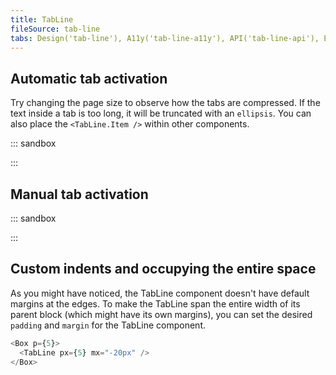 ```yaml
---
title: TabLine
fileSource: tab-line
tabs: Design('tab-line'), A11y('tab-line-a11y'), API('tab-line-api'), Example('tab-line-code'), Changelog('tab-line-changelog')
---
```


## Automatic tab activation

Try changing the page size to observe how the tabs are compressed. If the text inside a tab is too long, it will be truncated with an `ellipsis`. You can also place the `<TabLine.Item />` within other components.

::: sandbox

<script lang="tsx">
import React from 'react';
import TabLine from '@semcore/ui/tab-line';
import Badge from '@semcore/ui/badge';
import Tooltip from '@semcore/ui/tooltip';
import LinkedInM from '@semcore/ui/icon/LinkedIn/m';

const Demo = () => {
  const [value, setValue] = React.useState(0);

  return (
    <TabLine onChange={setValue} value={value} aria-label='Page'>
      <TabLine.Item value={0}>Overview</TabLine.Item>
      <TabLine.Item value={1}>Issues</TabLine.Item>
      <TabLine.Item value={2}>
        <TabLine.Item.Addon>
          <LinkedInM />
        </TabLine.Item.Addon>
        <TabLine.Item.Text>LinkedIn</TabLine.Item.Text>
        <TabLine.Item.Addon>
          <Badge bg='green-400'>new</Badge>
        </TabLine.Item.Addon>
      </TabLine.Item>
      <Tooltip title="Progress isn't available during collecting process" placement='top'>
        <TabLine.Item disabled value={3}>
          Progress
        </TabLine.Item>
      </Tooltip>
      <TabLine.Item value={4}>Statistics</TabLine.Item>
    </TabLine>
  );
};


</script>

:::

## Manual tab activation

::: sandbox

<script lang="tsx">
import React from 'react';
import TabLine from '@semcore/ui/tab-line';

const Demo = () => {
  const [value, onChange] = React.useState(1);
  return (
    <>
      <TabLine value={value} onChange={onChange} behavior='manual' aria-label='Page'>
        <TabLine.Item value={1} aria-controls='tab-panel-1'>
          Overview
        </TabLine.Item>
        <TabLine.Item value={2} aria-controls='tab-panel-2'>
          Issues
        </TabLine.Item>
        <TabLine.Item value={3} aria-controls='tab-panel-3'>
          Progress
        </TabLine.Item>
        <TabLine.Item value={4} disabled>
          Disabled
        </TabLine.Item>
      </TabLine>
      {
        [
          <div id='tab-panel-1' role='tabpanel' aria-labelledby='tab-label-1' tabIndex={-1}>
            <h3>Overview</h3>
            <p>
              The important achievement of Apollo was demonstrating that humanity isn't forever
              chained to this planet and our visions go rather further than that and our
              opportunities are unlimited.
            </p>
          </div>,
          <div
            id='tab-panel-2'
            aria-hidden='true'
            role='tabpanel'
            aria-labelledby='tab-label-2'
            tabIndex={-1}
          >
            <h3>Issues</h3>
            <p>
              Never limit yourself because of others' limited imagination; never limit others
              because of your own limited imagination.
            </p>
          </div>,
          <div
            id='tab-panel-3'
            aria-hidden='true'
            role='tabpanel'
            aria-labelledby='tab-label-3'
            tabIndex={-1}
          >
            <h3>Progress</h3>
            <p>
              After Apollo 17, America stopped looking towards the next horizon. The United States
              had become a space-faring nation, but threw it away. We have sacrificed space
              exploration for space exploitation, which is interesting but scarcely visionary.
            </p>
          </div>,
        ][value - 1]
      }
    </>
  );
};
</script>

:::


## Custom indents and occupying the entire space

As you might have noticed, the TabLine component doesn't have default margins at the edges. To make the TabLine span the entire width of its parent block (which might have its own margins), you can set the desired `padding` and `margin` for the TabLine component.

```typescript
<Box p={5}>
  <TabLine px={5} mx="-20px" />
</Box>
```
